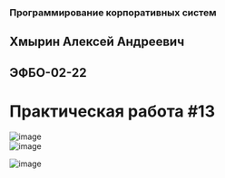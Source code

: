 ### Программирование корпоративных систем
## Хмырин Алексей Андреевич
## ЭФБО-02-22
# Практическая работа #13
![image](https://github.com/user-attachments/assets/a65650c8-14e2-457f-81a1-f3df7e8e92bf)  
![image](https://github.com/user-attachments/assets/4d6d8c54-f77c-46e1-9393-f3bcc8fd8460)

![image](https://github.com/user-attachments/assets/de63d122-bb7e-4e35-9abd-ee0ab0fb2f6b)
